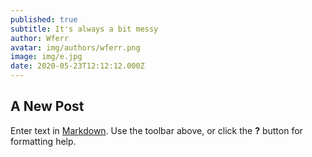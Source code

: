```yaml
---
published: true
subtitle: It's always a bit messy
author: Wferr
avatar: img/authors/wferr.png
image: img/e.jpg
date: 2020-05-23T12:12:12.000Z
---
```

## A New Post

Enter text in [Markdown](http://daringfireball.net/projects/markdown/). Use the toolbar above, or click the **?** button for formatting help.
